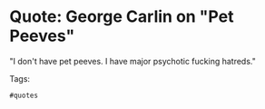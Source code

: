 # Quote: George Carlin on "Pet Peeves"

"I don't have pet peeves. I have major psychotic fucking hatreds."

Tags:

    #quotes
